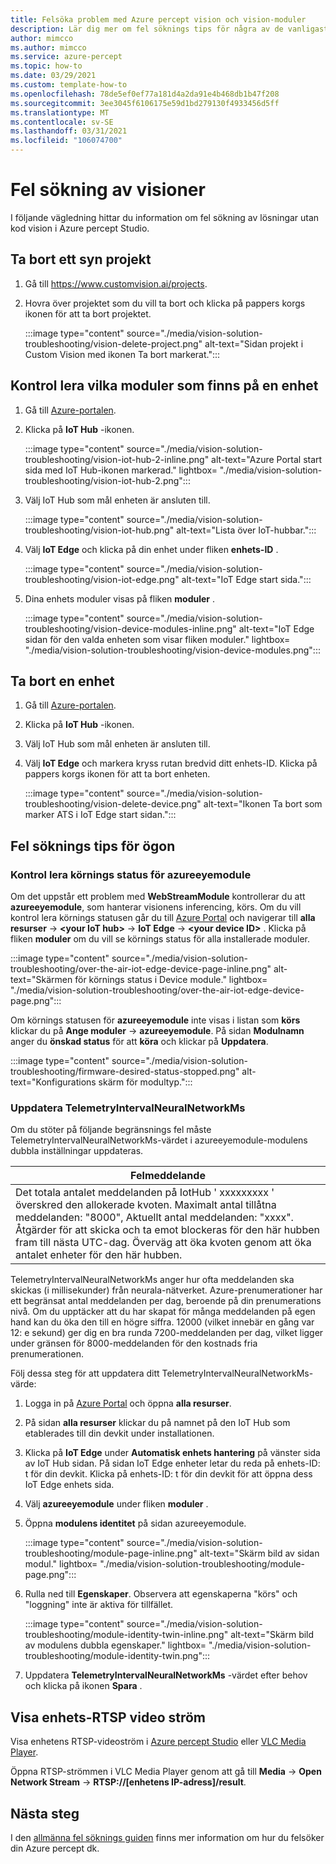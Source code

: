 ```yaml
---
title: Felsöka problem med Azure percept vision och vision-moduler
description: Lär dig mer om fel söknings tips för några av de vanligaste problemen som finns i den visionens prototyp upplevelser för AI
author: mimcco
ms.author: mimcco
ms.service: azure-percept
ms.topic: how-to
ms.date: 03/29/2021
ms.custom: template-how-to
ms.openlocfilehash: 78de5ef0ef77a181d4a2da91e4b468db1b47f208
ms.sourcegitcommit: 3ee3045f6106175e59d1bd279130f4933456d5ff
ms.translationtype: MT
ms.contentlocale: sv-SE
ms.lasthandoff: 03/31/2021
ms.locfileid: "106074700"
---
```

# <a name="vision-solution-troubleshooting"></a>Fel sökning av visioner

I följande vägledning hittar du information om fel sökning av lösningar utan kod vision i Azure percept Studio.

## <a name="delete-a-vision-project"></a>Ta bort ett syn projekt

1. Gå till https://www.customvision.ai/projects.

1. Hovra över projektet som du vill ta bort och klicka på pappers korgs ikonen för att ta bort projektet.

    :::image type="content" source="./media/vision-solution-troubleshooting/vision-delete-project.png" alt-text="Sidan projekt i Custom Vision med ikonen Ta bort markerat.":::

## <a name="check-which-modules-are-on-a-device"></a>Kontrol lera vilka moduler som finns på en enhet

1. Gå till [Azure-portalen](https://portal.azure.com/?feature.canmodifystamps=true&Microsoft_Azure_Iothub=aduprod&microsoft_azure_marketplace_ItemHideKey=Microsoft_Azure_ADUHidden#home).

1. Klicka på **IoT Hub** -ikonen.

    :::image type="content" source="./media/vision-solution-troubleshooting/vision-iot-hub-2-inline.png" alt-text="Azure Portal start sida med IoT Hub-ikonen markerad." lightbox= "./media/vision-solution-troubleshooting/vision-iot-hub-2.png":::

1. Välj IoT Hub som mål enheten är ansluten till.

    :::image type="content" source="./media/vision-solution-troubleshooting/vision-iot-hub.png" alt-text="Lista över IoT-hubbar.":::

1. Välj **IoT Edge** och klicka på din enhet under fliken **enhets-ID** .

    :::image type="content" source="./media/vision-solution-troubleshooting/vision-iot-edge.png" alt-text="IoT Edge start sida.":::

1. Dina enhets moduler visas på fliken **moduler** .

    :::image type="content" source="./media/vision-solution-troubleshooting/vision-device-modules-inline.png" alt-text="IoT Edge sidan för den valda enheten som visar fliken moduler." lightbox= "./media/vision-solution-troubleshooting/vision-device-modules.png":::

## <a name="delete-a-device"></a>Ta bort en enhet

1. Gå till [Azure-portalen](https://portal.azure.com/?feature.canmodifystamps=true&Microsoft_Azure_Iothub=aduprod&microsoft_azure_marketplace_ItemHideKey=Microsoft_Azure_ADUHidden#home).

1. Klicka på **IoT Hub** -ikonen.

1. Välj IoT Hub som mål enheten är ansluten till.

1. Välj **IoT Edge** och markera kryss rutan bredvid ditt enhets-ID. Klicka på pappers korgs ikonen för att ta bort enheten.

    :::image type="content" source="./media/vision-solution-troubleshooting/vision-delete-device.png" alt-text="Ikonen Ta bort som marker ATS i IoT Edge start sidan.":::

## <a name="eye-module-troubleshooting-tips"></a>Fel söknings tips för ögon

### <a name="check-the-runtime-status-of-azureeyemodule"></a>Kontrol lera körnings status för azureeyemodule

Om det uppstår ett problem med **WebStreamModule** kontrollerar du att **azureeyemodule**, som hanterar visionens inferencing, körs. Om du vill kontrol lera körnings statusen går du till [Azure Portal](https://portal.azure.com/?feature.canmodifystamps=true&Microsoft_Azure_Iothub=aduprod&microsoft_azure_marketplace_ItemHideKey=Microsoft_Azure_ADUHidden#home) och navigerar till **alla resurser**  ->  **\<your IoT hub>**  ->  **IoT Edge**  ->  **\<your device ID>** . Klicka på fliken **moduler** om du vill se körnings status för alla installerade moduler.

:::image type="content" source="./media/vision-solution-troubleshooting/over-the-air-iot-edge-device-page-inline.png" alt-text="Skärmen för körnings status i Device module." lightbox= "./media/vision-solution-troubleshooting/over-the-air-iot-edge-device-page.png":::

Om körnings statusen för **azureeyemodule** inte visas i listan som **körs** klickar du på **Ange moduler**  ->  **azureeyemodule**. På sidan **Modulnamn** anger du **önskad status** för att **köra** och klickar på **Uppdatera**.

 :::image type="content" source="./media/vision-solution-troubleshooting/firmware-desired-status-stopped.png" alt-text="Konfigurations skärm för modultyp.":::

### <a name="update-telemetryintervalneuralnetworkms"></a>Uppdatera TelemetryIntervalNeuralNetworkMs

Om du stöter på följande begränsnings fel måste TelemetryIntervalNeuralNetworkMs-värdet i azureeyemodule-modulens dubbla inställningar uppdateras.

|Felmeddelande|
|------|
|Det totala antalet meddelanden på IotHub ' xxxxxxxxx ' överskred den allokerade kvoten. Maximalt antal tillåtna meddelanden: "8000", Aktuellt antal meddelanden: "xxxx". Åtgärder för att skicka och ta emot blockeras för den här hubben fram till nästa UTC-dag. Överväg att öka kvoten genom att öka antalet enheter för den här hubben.|

TelemetryIntervalNeuralNetworkMs anger hur ofta meddelanden ska skickas (i millisekunder) från neurala-nätverket. Azure-prenumerationer har ett begränsat antal meddelanden per dag, beroende på din prenumerations nivå. Om du upptäcker att du har skapat för många meddelanden på egen hand kan du öka den till en högre siffra. 12000 (vilket innebär en gång var 12: e sekund) ger dig en bra runda 7200-meddelanden per dag, vilket ligger under gränsen för 8000-meddelanden för den kostnads fria prenumerationen.

Följ dessa steg för att uppdatera ditt TelemetryIntervalNeuralNetworkMs-värde:

1. Logga in på [Azure Portal](https://ms.portal.azure.com/?feature.canmodifystamps=true&Microsoft_Azure_Iothub=aduprod#home) och öppna **alla resurser**.

1. På sidan **alla resurser** klickar du på namnet på den IoT Hub som etablerades till din devkit under installationen.

1. Klicka på **IoT Edge** under **Automatisk enhets hantering** på vänster sida av IoT Hub sidan. På sidan IoT Edge enheter letar du reda på enhets-ID: t för din devkit. Klicka på enhets-ID: t för din devkit för att öppna dess IoT Edge enhets sida.

1. Välj **azureeyemodule** under fliken **moduler** .

1. Öppna **modulens identitet** på sidan azureeyemodule.

    :::image type="content" source="./media/vision-solution-troubleshooting/module-page-inline.png" alt-text="Skärm bild av sidan modul." lightbox= "./media/vision-solution-troubleshooting/module-page.png":::

1. Rulla ned till **Egenskaper**. Observera att egenskaperna "körs" och "loggning" inte är aktiva för tillfället.

    :::image type="content" source="./media/vision-solution-troubleshooting/module-identity-twin-inline.png" alt-text="Skärm bild av modulens dubbla egenskaper." lightbox= "./media/vision-solution-troubleshooting/module-identity-twin.png":::

1. Uppdatera **TelemetryIntervalNeuralNetworkMs** -värdet efter behov och klicka på ikonen **Spara** .

## <a name="view-device-rtsp-video-stream"></a>Visa enhets-RTSP video ström

Visa enhetens RTSP-videoström i [Azure percept Studio](./how-to-view-video-stream.md) eller [VLC Media Player](https://www.videolan.org/vlc/index.html).

Öppna RTSP-strömmen i VLC Media Player genom att gå till **Media**  ->  **Open Network Stream**  ->  **RTSP://[enhetens IP-adress]/result**.

## <a name="next-steps"></a>Nästa steg

I den [allmänna fel söknings guiden](./troubleshoot-dev-kit.md) finns mer information om hur du felsöker din Azure percept dk.